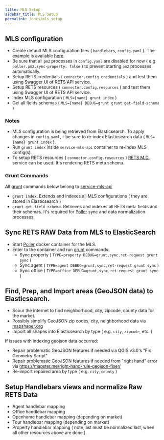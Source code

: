 ```yaml
---
title: MLS Setup
sidebar_title: MLS Setup
permalink: /docs/mls_setup
---
```


## MLS configuration

* Create default MLS configuration files ( `handlebars`, `config.yaml` ). The example is available [here](https://github.com/boxmls/service-mls-api/tree/master/static/config/example). 
* Be sure that all `pm2` processes in `config.yaml` are disabled for now ( e.g. `poller.pm2.sync-property: false` ) to prevent starting `pm2` processes automatically.
* Setup RETS credentials ( `connector.config.credentials` ) and test them using Swagger UI of RETS API service.
* Setup RETS resources ( `connector.config.resources` ) and test them using Swagger UI of RETS API service.
* Index MLS configuration ( `MLS={name} grunt index` )
* Get all fields schemas ( `MLS={name} DEBUG=grunt grunt get-field-schema` )

### Notes

* MLS configuration is being retrieved from Elasticsearch. To apply changes in `config.yaml`, - be sure to re-index Elasticsearch data ( `MLS={name} grunt index` ).
* Run `grunt index` inside `service-mls-api` container to re-index MLS config(s).
* To setup RETS resources ( `connector.config.resources` ) [RETS M.D.](https://retsmd.com/index.php) service can be used. It's rendering RETS meta schema.

### Grunt Commands

All [grunt](https://gruntjs.com/getting-started) commands below belong to [service-mls-api](https://github.com/boxmls/service-mls-api/blob/master/gruntfile.js)

* `grunt index`. Extends and indexes all MLS configurations ( they are stored in Elasticsearch )
* `grunt get-field-schema`. Retrieves and indexes all RETS meta fields and their schemas. It's required for [Poller](https://github.com/boxmls/service-poller) sync and data normalization processes.

## Sync RETS RAW Data from MLS to ElasticSearch

* Start [Poller](https://github.com/boxmls/service-poller) docker container for the MLS.
* Enter to the container and run [grunt](https://gruntjs.com/) commands:
    * Sync property ( `TYPE=property DEBUG=grunt,sync,ret-request grunt sync` )
    * Sync agent ( `TYPE=agent DEBUG=grunt,sync,ret-request grunt sync` )
    * Sync office ( `TYPE=office DEBUG=grunt,sync,ret-request grunt sync` )

## Find, Prep, and Import areas (GeoJSON data) to Elasticsearch.

* Scour the internet to find neighborhood, city, zipcode, county data for the market.
* Possibly simplify GeoJSON zip codes, city, neighborhood data via [mapshaper.org](https://mapshaper.org/)
* Import all shapes into Elasticsearch by type ( e.g. `city`, `zipcode`, etc. )

If issues with indexing geojson data occurred:
* Repair problematic GeoJSON features if needed via QGIS v3.0's "Fix Geometry Script"
* Repair problematic GeoJSON features if needed from "right hand" error via https://mapster.me/right-hand-rule-geojson-fixer/
* Re-import repaired area by type ( e.g. `city`, `county` )

## Setup Handlebars views and normalize Raw RETS Data

* Agent handlebar mapping
* Office handlebar mapping
* Openhome handlebar mapping (depending on market)
* Tour handlebar mapping (depending on market)
* Property handlebar mapping ( note, list must be normalized last, when all other resources above are done ).
